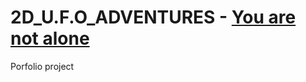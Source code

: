 # 2D_U.F.O_ADVENTURES -  [You are not alone](https://www.youtube.com/watch?v=NNiBgaiTeq8) 
Porfolio project
